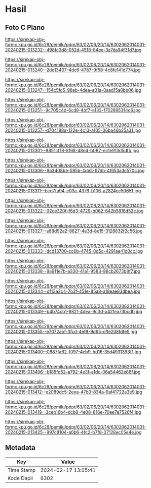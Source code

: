 # Hasil

## Foto C Plano

https://sirekap-obj-formc.kpu.go.id/6c28/pemilu/pdpr/63/02/06/20/14/6302062014031-20240215-013232--498fc3d8-052d-4518-84ee-3a7da94f31d7.jpg

https://sirekap-obj-formc.kpu.go.id/6c28/pemilu/pdpr/63/02/06/20/14/6302062014031-20240215-013240--2de13407-4dc6-4787-9f58-4c8fe141d774.jpg

https://sirekap-obj-formc.kpu.go.id/6c28/pemilu/pdpr/63/02/06/20/14/6302062014031-20240215-013247--154c5fc5-98eb-4dea-a01a-0aad15a8bb06.jpg

https://sirekap-obj-formc.kpu.go.id/6c28/pemilu/pdpr/63/02/06/20/14/6302062014031-20240215-013251--9c705c4d-6cd8-4bf7-a133-f702865314c6.jpg

https://sirekap-obj-formc.kpu.go.id/6c28/pemilu/pdpr/63/02/06/20/14/6302062014031-20240215-013257--d704188a-122e-4c13-a105-36ba46b25a31.jpg

https://sirekap-obj-formc.kpu.go.id/6c28/pemilu/pdpr/63/02/06/20/14/6302062014031-20240215-013301--8851cf18-8f68-48e4-b082-ec1e913d5dfb.jpg

https://sirekap-obj-formc.kpu.go.id/6c28/pemilu/pdpr/63/02/06/20/14/6302062014031-20240215-013306--9a3408be-595b-4de5-97db-4f653a3c570c.jpg

https://sirekap-obj-formc.kpu.go.id/6c28/pemilu/pdpr/63/02/06/20/14/6302062014031-20240215-013311--bcd7fa94-c03a-4376-b106-a2824ec50651.jpg

https://sirekap-obj-formc.kpu.go.id/6c28/pemilu/pdpr/63/02/06/20/14/6302062014031-20240215-013322--02ce320f-f6d3-4729-b062-642b5818d52c.jpg

https://sirekap-obj-formc.kpu.go.id/6c28/pemilu/pdpr/63/02/06/20/14/6302062014031-20240215-013327--a88d92a2-8827-4a3d-8e15-3128832f2c56.jpg

https://sirekap-obj-formc.kpu.go.id/6c28/pemilu/pdpr/63/02/06/20/14/6302062014031-20240215-013333--dcd13700-cc6b-4745-8d5c-4291ae41d0cc.jpg

https://sirekap-obj-formc.kpu.go.id/6c28/pemilu/pdpr/63/02/06/20/14/6302062014031-20240215-013338--9a911e7b-a330-41a1-9583-88cb2673b8f7.jpg

https://sirekap-obj-formc.kpu.go.id/6c28/pemilu/pdpr/63/02/06/20/14/6302062014031-20240215-013344--df13a2c4-7b3f-451e-85a8-a18eae83dbea.jpg

https://sirekap-obj-formc.kpu.go.id/6c28/pemilu/pdpr/63/02/06/20/14/6302062014031-20240215-013349--b4b74cb1-982f-4dea-9c3d-a42fea73bcd0.jpg

https://sirekap-obj-formc.kpu.go.id/6c28/pemilu/pdpr/63/02/06/20/14/6302062014031-20240215-013355--e7072abf-3fcd-4ef8-9d95-cffe208fdfe5.jpg

https://sirekap-obj-formc.kpu.go.id/6c28/pemilu/pdpr/63/02/06/20/14/6302062014031-20240215-013400--0887fa62-f097-4eb9-bd16-35d4931393f1.jpg

https://sirekap-obj-formc.kpu.go.id/6c28/pemilu/pdpr/63/02/06/20/14/6302062014031-20240215-013406--b185fd52-a792-4e3f-a1dc-06a54462e86f.jpg

https://sirekap-obj-formc.kpu.go.id/6c28/pemilu/pdpr/63/02/06/20/14/6302062014031-20240215-013412--e2089dc5-2eea-47b0-834a-9af41722a3e9.jpg

https://sirekap-obj-formc.kpu.go.id/6c28/pemilu/pdpr/63/02/06/20/14/6302062014031-20240215-013419--3ceb16b4-dcb8-4e08-816e-70ee7e7526f4.jpg

https://sirekap-obj-formc.kpu.go.id/6c28/pemilu/pdpr/63/02/06/20/14/6302062014031-20240215-013425--997c8104-a0b6-4fc2-b7f8-37128ec05e4e.jpg


## Metadata

| Key        | Value               |
| ---------- | ------------------- |
| Time Stamp | 2024-02-17 13:05:41 |
| Kode Dapil | 6302                |



